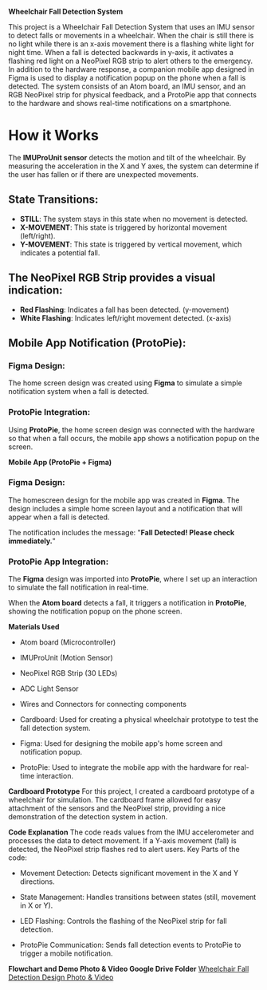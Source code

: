 __Wheelchair Fall Detection System__

This project is a Wheelchair Fall Detection System that uses an IMU sensor to detect falls or movements in a wheelchair. When the chair is still there is no light while there is an x-axis movement there is a flashing white light for night time. When a fall is detected backwards in y-axis, it activates a flashing red light on a NeoPixel RGB strip to alert others to the emergency. In addition to the hardware response, a companion mobile app designed in Figma is used to display a notification popup on the phone when a fall is detected.
The system consists of an Atom board, an IMU sensor, and an RGB NeoPixel strip for physical feedback, and a ProtoPie app that connects to the hardware and shows real-time notifications on a smartphone.


# How it Works
The **IMUProUnit sensor** detects the motion and tilt of the wheelchair. By measuring the acceleration in the X and Y axes, the system can determine if the user has fallen or if there are unexpected movements.

## State Transitions:

- **STILL**: The system stays in this state when no movement is detected.
- **X-MOVEMENT**: This state is triggered by horizontal movement (left/right).
- **Y-MOVEMENT**: This state is triggered by vertical movement, which indicates a potential fall.

## The NeoPixel RGB Strip provides a visual indication:

- **Red Flashing**: Indicates a fall has been detected. (y-movement)
- **White Flashing**: Indicates left/right movement detected. (x-axis)

## Mobile App Notification (ProtoPie):

### Figma Design:
The home screen design was created using **Figma** to simulate a simple notification system when a fall is detected.

### ProtoPie Integration:
Using **ProtoPie**, the home screen design was connected with the hardware so that when a fall occurs, the mobile app shows a notification popup on the screen.


__Mobile App (ProtoPie + Figma)__
### Figma Design:

The homescreen design for the mobile app was created in **Figma**. The design includes a simple home screen layout and a notification that will appear when a fall is detected.

The notification includes the message: "**Fall Detected! Please check immediately.**"

### ProtoPie App Integration:

The **Figma** design was imported into **ProtoPie**, where I set up an interaction to simulate the fall notification in real-time.

When the **Atom board** detects a fall, it triggers a notification in **ProtoPie**, showing the notification popup on the phone screen.



__Materials Used__
* Atom board (Microcontroller)


* IMUProUnit (Motion Sensor)


* NeoPixel RGB Strip (30 LEDs)


* ADC Light Sensor


* Wires and Connectors for connecting components


* Cardboard: Used for creating a physical wheelchair prototype to test the fall detection system.


* Figma: Used for designing the mobile app's home screen and notification popup.


* ProtoPie: Used to integrate the mobile app with the hardware for real-time interaction.



__Cardboard Prototype__
For this project, I created a cardboard prototype of a wheelchair for simulation. The cardboard frame allowed for easy attachment of the sensors and the NeoPixel strip, providing a nice demonstration of the detection system in action.


__Code Explanation__
The code reads values from the IMU accelerometer and processes the data to detect movement. If a Y-axis movement (fall) is detected, the NeoPixel strip flashes red to alert users. 
Key Parts of the code:
- Movement Detection: Detects significant movement in the X and Y directions.


- State Management: Handles transitions between states (still, movement in X or Y).


- LED Flashing: Controls the flashing of the NeoPixel strip for fall detection.


- ProtoPie Communication: Sends fall detection events to ProtoPie to trigger a mobile notification.


__Flowchart and Demo Photo & Video Google Drive Folder__
[Wheelchair Fall Detection Design Photo & Video](https://drive.google.com/drive/folders/13MLQIS2L24womHG51pSSa6geC00aBi8T?dmr=1&ec=wgc-drive-hero-goto)
